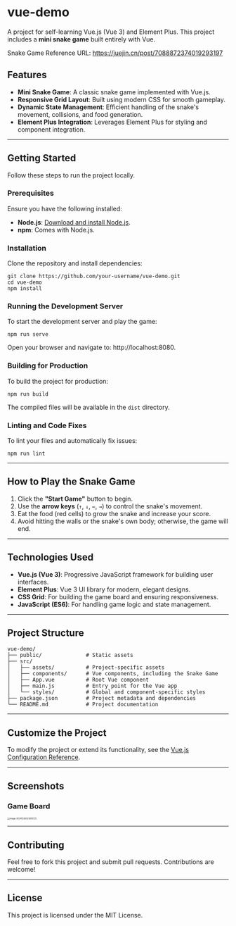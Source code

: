 # vue-demo

A project for self-learning Vue.js (Vue 3) and Element Plus. This project includes a **mini snake game** built entirely with Vue.

Snake Game Reference URL: https://juejin.cn/post/7088872374019293197
## Features

- **Mini Snake Game**: A classic snake game implemented with Vue.js.
- **Responsive Grid Layout**: Built using modern CSS for smooth gameplay.
- **Dynamic State Management**: Efficient handling of the snake's movement, collisions, and food generation.
- **Element Plus Integration**: Leverages Element Plus for styling and component integration.

---

## Getting Started

Follow these steps to run the project locally.

### Prerequisites

Ensure you have the following installed:

- **Node.js**: [Download and install Node.js](https://nodejs.org/).
- **npm**: Comes with Node.js.

### Installation

Clone the repository and install dependencies:

```
git clone https://github.com/your-username/vue-demo.git
cd vue-demo
npm install
```

### Running the Development Server

To start the development server and play the game:

```
npm run serve
```

Open your browser and navigate to: http://localhost:8080.

### Building for Production

To build the project for production:

```
npm run build
```

The compiled files will be available in the `dist` directory.

### Linting and Code Fixes

To lint your files and automatically fix issues:

```
npm run lint
```

---

## How to Play the Snake Game

1. Click the **"Start Game"** button to begin.
2. Use the **arrow keys** (`↑`, `↓`, `←`, `→`) to control the snake's movement.
3. Eat the food (red cells) to grow the snake and increase your score.
4. Avoid hitting the walls or the snake's own body; otherwise, the game will end.

---

## Technologies Used

- **Vue.js (Vue 3)**: Progressive JavaScript framework for building user interfaces.
- **Element Plus**: Vue 3 UI library for modern, elegant designs.
- **CSS Grid**: For building the game board and ensuring responsiveness.
- **JavaScript (ES6)**: For handling game logic and state management.

---

## Project Structure

```
vue-demo/
├── public/              # Static assets
├── src/
│   ├── assets/          # Project-specific assets
│   ├── components/      # Vue components, including the Snake Game
│   ├── App.vue          # Root Vue component
│   ├── main.js          # Entry point for the Vue app
│   └── styles/          # Global and component-specific styles
├── package.json         # Project metadata and dependencies
└── README.md            # Project documentation
```

---

## Customize the Project

To modify the project or extend its functionality, see the [Vue.js Configuration Reference](https://cli.vuejs.org/config/).

---

## Screenshots

### Game Board

<img src="https://p.ipic.vip/k8wafk.png" alt="image-20241226023616725" style="zoom:33%;" />

---

## Contributing

Feel free to fork this project and submit pull requests. Contributions are welcome!

---

## License

This project is licensed under the MIT License.
